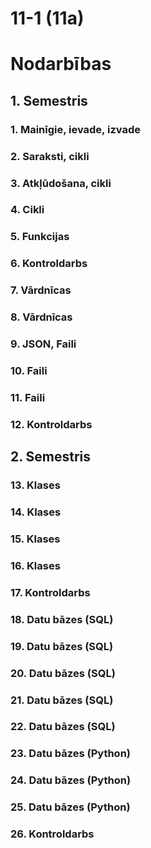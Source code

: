 11-1 (11a)
===

# Nodarbības
## 1. Semestris
### 1. Mainīgie, ievade, izvade
### 2. Saraksti, cikli
### 3. Atkļūdošana, cikli
### 4. Cikli
### 5. Funkcijas
### 6. Kontroldarbs
### 7. Vārdnīcas
### 8. Vārdnīcas
### 9. JSON, Faili
### 10. Faili
### 11. Faili
### 12. Kontroldarbs

## 2. Semestris
### 13. Klases
### 14. Klases
### 15. Klases
### 16. Klases
### 17. Kontroldarbs
### 18. Datu bāzes (SQL)
### 19. Datu bāzes (SQL)
### 20. Datu bāzes (SQL)
### 21. Datu bāzes (SQL)
### 22. Datu bāzes (SQL)
### 23. Datu bāzes (Python)
### 24. Datu bāzes (Python)
### 25. Datu bāzes (Python)
### 26. Kontroldarbs